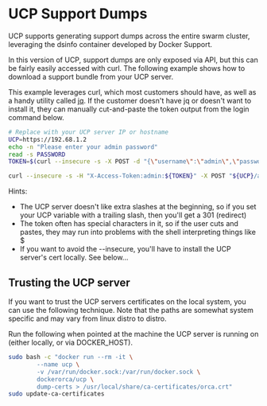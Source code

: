 # UCP Support Dumps

UCP supports generating support dumps across the entire swarm cluster,
leveraging the dsinfo container developed by Docker Support.

In this version of UCP, support dumps are only exposed via API, but this can be
fairly easily accessed with curl.  The following example shows how to download a
support bundle from your UCP server.

This example leverages curl, which most customers should have, as well
as a handy utility called [jq](https://stedolan.github.io/jq/).  If the
customer doesn't have jq or doesn't want to install it, they can manually
cut-and-paste the token output from the login command below.


```bash
# Replace with your UCP server IP or hostname
UCP=https://192.68.1.2
echo -n "Please enter your admin password"
read -s PASSWORD
TOKEN=$(curl --insecure -s -X POST -d "{\"username\":\"admin\",\"password\":\"${PASSWORD}\"}" "${UCP}/auth/login" | jq -r '.auth_token')

curl --insecure -s -H "X-Access-Token:admin:${TOKEN}" -X POST "${UCP}/api/support" > dump.zip
```

Hints:
* The UCP server doesn't like extra slashes at the beginning, so if you set your UCP variable with a trailing slash, then you'll get a 301 (redirect)
* The token often has special characters in it, so if the user cuts and pastes, they may run into problems with the shell interpreting things like $
* If you want to avoid the --insecure, you'll have to install the UCP server's cert locally.  See below...


## Trusting the UCP server

If you want to trust the UCP servers certificates on the local system, you can
use the following technique.  Note that the paths are somewhat system specific
and may vary from linux distro to distro.

Run the following when pointed at the machine the UCP server is running on
(either locally, or via DOCKER\_HOST).

```bash
sudo bash -c "docker run --rm -it \
        --name ucp \
        -v /var/run/docker.sock:/var/run/docker.sock \
        dockerorca/ucp \
        dump-certs > /usr/local/share/ca-certificates/orca.crt"
sudo update-ca-certificates
```
